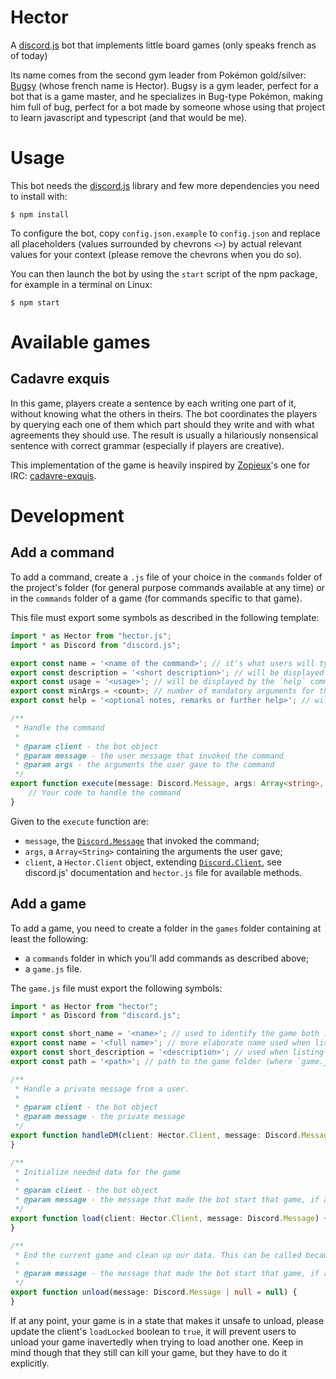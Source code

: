 # Hector
A [discord.js](https://discord.js.org) bot that implements little board
games (only speaks french as of today)

Its name comes from the second gym leader from Pokémon gold/silver:
[Bugsy](https://bulbapedia.bulbagarden.net/wiki/Bugsy) (whose french name is
Hector). Bugsy is a gym leader, perfect for a bot that is a game master, and
he specializes in Bug-type Pokémon, making him full of bug, perfect for a bot
made by someone whose using that project to learn javascript and typescript (and
that would be me).

# Usage
This bot needs the [discord.js](https://discord.js.org) library and few more
dependencies you need to install with:

```
$ npm install
```

To configure the bot, copy `config.json.example` to `config.json` and replace
all placeholders (values surrounded by chevrons `<>`) by actual relevant values
for your context (please remove the chevrons when you do so).

You can then launch the bot by using the `start` script of the npm package, for
example in a terminal on Linux:

```
$ npm start
```

# Available games
## Cadavre exquis

In this game, players create a sentence by each writing one part of it, without
knowing what the others in theirs. The bot coordinates the players by querying
each one of them which part should they write and with what agreements they
should use. The result is usually a hilariously nonsensical sentence with
correct grammar (especially if players are creative).

This implementation of the game is heavily inspired by
[Zopieux](https://github.com/Zopieux)'s one for IRC:
[cadavre-exquis](https://github.com/Zopieux/cadavre-exquis/).

# Development
## Add a command

To add a command, create a `.js` file of your choice in the `commands` folder of
the project's folder (for general purpose commands available at any time) or in
the `commands` folder of a game (for commands specific to that game).

This file must export some symbols as described in the following template:

```typescript
import * as Hector from "hector.js";
import * as Discord from "discord.js";

export const name = '<name of the command>'; // it's what users will type after the command prefix to invoke your command
export const description = '<short description>'; // will be displayed when listing commands
export const usage = '<usage>'; // will be displayed by the `help` command
export const minArgs = <count>; // number of mandatory arguments for this command
export const help = '<optional notes, remarks or further help>'; // will be displayed by the `help` command

/**
 * Handle the command
 *
 * @param client - the bot object
 * @param message - the user message that invoked the command
 * @param args - the arguments the user gave to the command
 */
export function execute(message: Discord.Message, args: Array<string>, client: Hector.Client) {
    // Your code to handle the command
}
```

Given to the `execute` function are:

- `message`, the [`Discord.Message`](https://discord.js.org/#/docs/main/stable/class/Message) that invoked the command;
- `args`, a `Array<String>` containing the arguments the user gave;
- `client`, a `Hector.Client` object, extending [`Discord.Client`](https://discord.js.org/#/docs/main/stable/class/Client), see discord.js' documentation and `hector.js` file for available methods.

## Add a game

To add a game, you need to create a folder in the `games` folder containing at
least the following:

- a `commands` folder in which you'll add commands as described above;
- a `game.js` file.

The `game.js` file must export the following symbols:

```typescript
import * as Hector from "hector";
import * as Discord from "discord.js";

export const short_name = '<name>'; // used to identify the game both internally and by users to launch a game
export const name = '<full name>'; // more elaborate name used when listing games or speaking about it
export const short_description = '<description>'; // used when listing games
export const path = '<path>'; // path to the game folder (where `game.js` file and `commands` folder are)

/**
 * Handle a private message from a user.
 *
 * @param client - the bot object
 * @param message - the private message
 */
export function handleDM(client: Hector.Client, message: Discord.Message) {
}

/**
 * Initialize needed data for the game
 *
 * @param client - the bot object
 * @param message - the message that made the bot start that game, if available
 */
export function load(client: Hector.Client, message: Discord.Message) {
}

/**
 * End the current game and clean up our data. This can be called because the game ended or because we want to abort it (so it can happen anytime).
 *
 * @param message - the message that made the bot start that game, if available
 */
export function unload(message: Discord.Message | null = null) {
}
```

If at any point, your game is in a state that makes it unsafe to unload, please
update the client's `loadLocked` boolean to `true`, it will prevent users to
unload your game inavertedly when trying to load another one. Keep in mind
though that they still can kill your game, but they have to do it explicitly.
